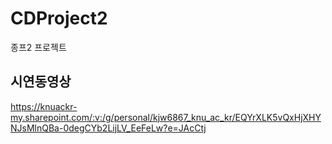 # CDProject2
종프2 프로젝트

## 시연동영상
https://knuackr-my.sharepoint.com/:v:/g/personal/kjw6867_knu_ac_kr/EQYrXLK5vQxHjXHYNJsMlnQBa-0degCYb2LijLV_EeFeLw?e=JAcCtj

